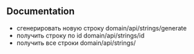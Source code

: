 

## Documentation

- сгенерировать новую строку domain/api/strings/generate
- получить строку по id domain/api/strings/id
- получить все строки domain/api/strings/
